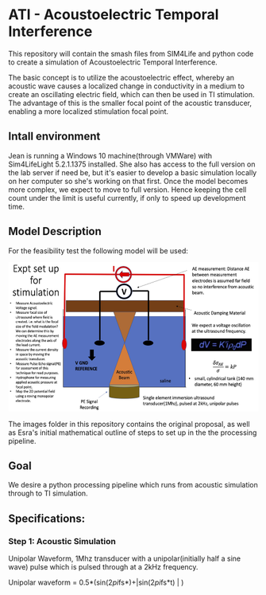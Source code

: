 # ATI - Acoustoelectric Temporal Interference

This repository will contain the smash files from SIM4Life and python code to create a simulation of Acoustoelectric Temporal Interference. 

The basic concept is to utilize the acoustoelectric effect, whereby an acoustic wave causes a localized change in conductivity in a medium to create an oscillating electric field, which can then be used in TI stimulation. The advantage of this is the smaller focal point of the acoustic transducer, enabling a more localized stimulation focal point. 

## Intall environment

Jean is running a Windows 10 machine(through VMWare) with Sim4LifeLight 5.2.1.1375 installed. She also has access to the full version on the lab server if need be, but it's easier to develop a basic simulation locally on her computer so she's working on that first. Once the model becomes more complex, we expect to move to full version. Hence keeping the cell count under the limit is useful currently, if only to speed up development time. 

## Model Description
For the feasibility test the following model will be used: 
<p align="center">
	<img src="images/experiment_setup.jpg" height="300">
</p>

The images folder in this repository contains the original proposal, as well as Esra's initial mathematical outline of steps to set up in the the processing pipeline.

## Goal
We desire a python processing pipeline which runs from acoustic simulation through to TI simulation. 

## Specifications: 
### Step 1: Acoustic Simulation
Unipolar Waveform, 1Mhz transducer with a unipolar(initially half a sine wave) pulse which is pulsed through at a 2kHz frequency. 

Unipolar waveform = 0.5*(sin(2*pi*fs*)+|sin(2*pi*fs*t) | )

#### 








